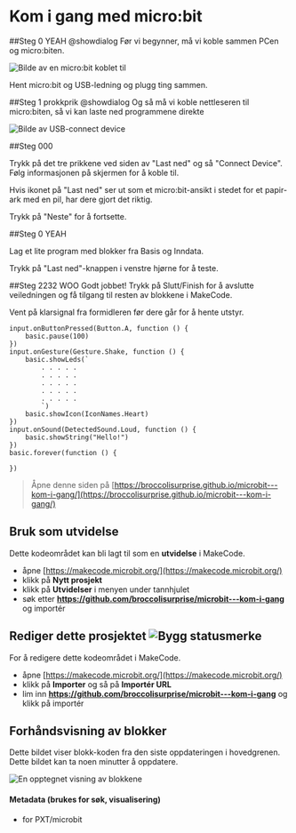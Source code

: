 # Kom i gang med micro:bit

##Steg 0 YEAH @showdialog
Før vi begynner, må vi koble sammen PCen og micro:biten.

![Bilde av en micro:bit koblet til](https://d14xnrffmhx4ml.cloudfront.net/1661434482/smarthus-veiledning-microbit-for-seg-selv.png)

Hent micro:bit og USB-ledning og plugg ting sammen.

##Steg 1 prokkprik @showdialog
Og så må vi koble nettleseren til micro:biten, så vi kan laste ned programmene direkte

![Bilde av USB-connect device](https://d14xnrffmhx4ml.cloudfront.net/1661434772/smarthus-veiledning-usbconnect.png)

##Steg 000 

Trykk på det tre prikkene ved siden av "Last ned" og så "Connect Device". Følg informasjonen på skjermen for å koble til.

Hvis ikonet på "Last ned" ser ut som et micro:bit-ansikt i stedet for et papir-ark med en pil, har dere gjort det riktig.

Trykk på "Neste" for å fortsette.

##Steg 0 YEAH

Lag et lite program med blokker fra Basis og Inndata.

Trykk på "Last ned"-knappen i venstre hjørne for å teste.


##Steg 2232 WOO
Godt jobbet! Trykk på Slutt/Finish for å avslutte veiledningen og få tilgang til resten av blokkene i MakeCode.

Vent på klarsignal fra formidleren før dere går for å hente utstyr.

```ghost
input.onButtonPressed(Button.A, function () {
    basic.pause(100)
})
input.onGesture(Gesture.Shake, function () {
    basic.showLeds(`
        . . . . .
        . . . . .
        . . . . .
        . . . . .
        . . . . .
        `)
    basic.showIcon(IconNames.Heart)
})
input.onSound(DetectedSound.Loud, function () {
    basic.showString("Hello!")
})
basic.forever(function () {
	
})

```


> Åpne denne siden på [https://broccolisurprise.github.io/microbit---kom-i-gang/](https://broccolisurprise.github.io/microbit---kom-i-gang/)

## Bruk som utvidelse

Dette kodeområdet kan bli lagt til som en **utvidelse** i MakeCode.

* åpne [https://makecode.microbit.org/](https://makecode.microbit.org/)
* klikk på **Nytt prosjekt**
* klikk på **Utvidelser** i menyen under tannhjulet
* søk etter **https://github.com/broccolisurprise/microbit---kom-i-gang** og importér

## Rediger dette prosjektet ![Bygg statusmerke](https://github.com/broccolisurprise/microbit---kom-i-gang/workflows/MakeCode/badge.svg)

For å redigere dette kodeområdet i MakeCode.

* åpne [https://makecode.microbit.org/](https://makecode.microbit.org/)
* klikk på **Importer** og så på **Importér URL**
* lim inn **https://github.com/broccolisurprise/microbit---kom-i-gang** og klikk på importér

## Forhåndsvisning av blokker

Dette bildet viser blokk-koden fra den siste oppdateringen i hovedgrenen.
Dette bildet kan ta noen minutter å oppdatere.

![En opptegnet visning av blokkene](https://github.com/broccolisurprise/microbit---kom-i-gang/raw/master/.github/makecode/blocks.png)

#### Metadata (brukes for søk, visualisering)

* for PXT/microbit
<script src="https://makecode.com/gh-pages-embed.js"></script><script>makeCodeRender("{{ site.makecode.home_url }}", "{{ site.github.owner_name }}/{{ site.github.repository_name }}");</script>

